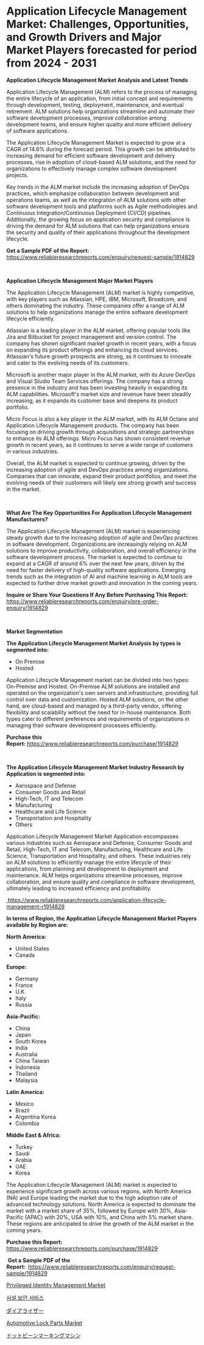 <p><h1>Application Lifecycle Management Market: Challenges, Opportunities, and Growth Drivers and Major Market Players forecasted for period from 2024 - 2031</h1></p><p><strong>Application Lifecycle Management Market Analysis and Latest Trends</strong></p>
<p><p>Application Lifecycle Management (ALM) refers to the process of managing the entire lifecycle of an application, from initial concept and requirements through development, testing, deployment, maintenance, and eventual retirement. ALM solutions help organizations streamline and automate their software development processes, improve collaboration among development teams, and ensure higher quality and more efficient delivery of software applications.</p><p>The Application Lifecycle Management Market is expected to grow at a CAGR of 14.6% during the forecast period. This growth can be attributed to increasing demand for efficient software development and delivery processes, rise in adoption of cloud-based ALM solutions, and the need for organizations to effectively manage complex software development projects.</p><p>Key trends in the ALM market include the increasing adoption of DevOps practices, which emphasize collaboration between development and operations teams, as well as the integration of ALM solutions with other software development tools and platforms such as Agile methodologies and Continuous Integration/Continuous Deployment (CI/CD) pipelines. Additionally, the growing focus on application security and compliance is driving the demand for ALM solutions that can help organizations ensure the security and quality of their applications throughout the development lifecycle.</p></p>
<p><strong>Get a Sample PDF of the Report:&nbsp;</strong> <a href="https://www.reliableresearchreports.com/enquiry/request-sample/1914829">https://www.reliableresearchreports.com/enquiry/request-sample/1914829</a></p>
<p>&nbsp;</p>
<p><strong>Application Lifecycle Management Major Market Players</strong></p>
<p><p>The Application Lifecycle Management (ALM) market is highly competitive, with key players such as Atlassian, HPE, IBM, Microsoft, Broadcom, and others dominating the industry. These companies offer a range of ALM solutions to help organizations manage the entire software development lifecycle efficiently.</p><p>Atlassian is a leading player in the ALM market, offering popular tools like Jira and Bitbucket for project management and version control. The company has shown significant market growth in recent years, with a focus on expanding its product offerings and enhancing its cloud services. Atlassian's future growth prospects are strong, as it continues to innovate and cater to the evolving needs of its customers.</p><p>Microsoft is another major player in the ALM market, with its Azure DevOps and Visual Studio Team Services offerings. The company has a strong presence in the industry and has been investing heavily in expanding its ALM capabilities. Microsoft's market size and revenue have been steadily increasing, as it expands its customer base and deepens its product portfolio.</p><p>Micro Focus is also a key player in the ALM market, with its ALM Octane and Application Lifecycle Management products. The company has been focusing on driving growth through acquisitions and strategic partnerships to enhance its ALM offerings. Micro Focus has shown consistent revenue growth in recent years, as it continues to serve a wide range of customers in various industries.</p><p>Overall, the ALM market is expected to continue growing, driven by the increasing adoption of agile and DevOps practices among organizations. Companies that can innovate, expand their product portfolios, and meet the evolving needs of their customers will likely see strong growth and success in the market.</p></p>
<p>&nbsp;</p>
<p><strong>What Are The Key Opportunities For Application Lifecycle Management Manufacturers?</strong></p>
<p><p>The Application Lifecycle Management (ALM) market is experiencing steady growth due to the increasing adoption of agile and DevOps practices in software development. Organizations are increasingly relying on ALM solutions to improve productivity, collaboration, and overall efficiency in the software development process. The market is expected to continue to expand at a CAGR of around 6% over the next few years, driven by the need for faster delivery of high-quality software applications. Emerging trends such as the integration of AI and machine learning in ALM tools are expected to further drive market growth and innovation in the coming years.</p></p>
<p><strong>Inquire or Share Your Questions If Any Before Purchasing This Report:</strong> <a href="https://www.reliableresearchreports.com/enquiry/pre-order-enquiry/1914829">https://www.reliableresearchreports.com/enquiry/pre-order-enquiry/1914829</a></p>
<p>&nbsp;</p>
<p><strong>Market Segmentation</strong></p>
<p><strong>The Application Lifecycle Management Market Analysis by types is segmented into:</strong></p>
<p><ul><li>On Premise</li><li>Hosted</li></ul></p>
<p><p>Application Lifecycle Management market can be divided into two types: On-Premise and Hosted. On-Premise ALM solutions are installed and operated on the organization's own servers and infrastructure, providing full control over data and customization. Hosted ALM solutions, on the other hand, are cloud-based and managed by a third-party vendor, offering flexibility and scalability without the need for in-house maintenance. Both types cater to different preferences and requirements of organizations in managing their software development processes efficiently.</p></p>
<p><strong>Purchase this Report:&nbsp;</strong><a href="https://www.reliableresearchreports.com/purchase/1914829">https://www.reliableresearchreports.com/purchase/1914829</a></p>
<p>&nbsp;</p>
<p><strong>The Application Lifecycle Management Market Industry Research by Application is segmented into:</strong></p>
<p><ul><li>Aerospace and Defense</li><li>Consumer Goods and Retail</li><li>High-Tech, IT and Telecom</li><li>Manufacturing</li><li>Healthcare and Life Science</li><li>Transportation and Hospitality</li><li>Others</li></ul></p>
<p><p>Application Lifecycle Management Market Application encompasses various industries such as Aerospace and Defense, Consumer Goods and Retail, High-Tech, IT and Telecom, Manufacturing, Healthcare and Life Science, Transportation and Hospitality, and others. These industries rely on ALM solutions to efficiently manage the entire lifecycle of their applications, from planning and development to deployment and maintenance. ALM helps organizations streamline processes, improve collaboration, and ensure quality and compliance in software development, ultimately leading to increased efficiency and profitability.</p></p>
<p><a href="https://www.reliableresearchreports.com/application-lifecycle-management-r1914829">&nbsp;https://www.reliableresearchreports.com/application-lifecycle-management-r1914829</a></p>
<p><strong>In terms of Region, the Application Lifecycle Management Market Players available by Region are:</strong></p>
<p>
    <p> <strong> North America: </strong>
        <ul>
            <li>United States</li>
            <li>Canada</li>
        </ul>
        </p> 
    <p> <strong> Europe: </strong>
        <ul>
            <li>Germany</li>
            <li>France</li>
            <li>U.K.</li>
            <li>Italy</li>
            <li>Russia</li>
        </ul>
        </p> 
    <p> <strong> Asia-Pacific: </strong>
        <ul>
            <li>China</li>
            <li>Japan</li>
            <li>South Korea</li>
            <li>India</li>
            <li>Australia</li>
            <li>China Taiwan</li>
            <li>Indonesia</li>
            <li>Thailand</li>
            <li>Malaysia</li>
        </ul>
        </p> 
    <p> <strong> Latin America: </strong>
        <ul>
            <li>Mexico</li>
            <li>Brazil</li>
            <li>Argentina Korea</li>
            <li>Colombia</li>
        </ul>
        </p> 
    <p> <strong> Middle East & Africa: </strong>
        <ul>
            <li>Turkey</li>
            <li>Saudi</li>
            <li>Arabia</li>
            <li>UAE</li>
            <li>Korea</li>
        </ul>
    </p>
    </p>
<p><p>The Application Lifecycle Management (ALM) market is expected to experience significant growth across various regions, with North America (NA) and Europe leading the market due to the high adoption rate of advanced technology solutions. North America is expected to dominate the market with a market share of 35%, followed by Europe with 30%, Asia-Pacific (APAC) with 20%, USA with 10%, and China with 5% market share. These regions are anticipated to drive the growth of the ALM market in the coming years.</p></p>
<p><strong>Purchase this Report: </strong><a href="https://www.reliableresearchreports.com/purchase/1914829">https://www.reliableresearchreports.com/purchase/1914829</a></p>
<p>&nbsp;<strong>Get a Sample PDF of the Report:&nbsp;&nbsp;</strong><a href="https://www.reliableresearchreports.com/enquiry/request-sample/1914829">https://www.reliableresearchreports.com/enquiry/request-sample/1914829</a></p>
<p><strong></strong></p>
<p><p><a href="https://github.com/kathiaseamanalvaradovlprc2h/Market-Research-Report-List-2/blob/main/privileged-identity-management-market.md">Privileged Identity Management Market</a></p><p><a href="https://github.com/valroy852/Market-Research-Report-List-1/blob/main/919759859435.md">사설 보안 서비스</a></p><p><a href="https://github.com/oqxogxyvqe90775/Market-Research-Report-List-2/blob/main/970493761053.md">ダイアライザー</a></p><p><a href="https://www.linkedin.com/pulse/automotive-lock-parts-market-provides-detailed-segmentation-wr64f">Automotive Lock Parts Market</a></p><p><a href="https://github.com/VellaJacobi2023/Market-Research-Report-List-1/blob/main/553772961056.md">ドットピーンマーキングマシン</a></p></p>